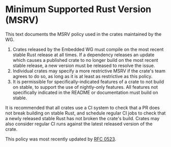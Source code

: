 # Minimum Supported Rust Version (MSRV)

This text documents the MSRV policy used in the crates maintained by the WG.

1. Crates released by the Embedded WG must compile on the most recent stable
   Rust release at all times. If a dependency releases an update which causes a
   published crate to no longer build on the most recent stable release, a new
   version must be released to resolve the issue.
2. Individual crates may specify a more restrictive MSRV if the crate's team
   agrees to do so, as long as it is at least as restrictive as this policy.
3. It is permissible for specifically-indicated features of a crate to not
   build on stable, to support the use of nightly-only features. All features
   not specifically indicated in the README or documentation must build on
   stable.

It is recommended that all crates use a CI system to check that a PR does not
break building on stable Rust, and schedule regular CI jobs to check that a
newly released stable Rust has not broken the crate's build. Crates may also
consider regular CI runs against the latest released version of the crate.

This policy was most recently updated by [RFC 0523].

[RFC 0523]: https://github.com/rust-embedded/wg/pull/523
